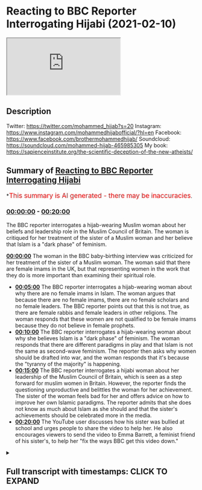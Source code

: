 # Reacting to BBC Reporter Interrogating Hijabi (2021-02-10)

<iframe loading='lazy' src='https://www.youtube.com/embed/7-YSMyJHWTU'></iframe>

## Description

Twitter: https://twitter.com/mohammed_hijab?s=20
Instagram: https://www.instagram.com/mohammedhijabofficial/?hl=en
Facebook: https://www.facebook.com/brothermohammedhijab/
Soundcloud: https://soundcloud.com/mohammed-hijab-465985305
My book: https://sapienceinstitute.org/the-scientific-deception-of-the-new-atheists/

## Summary of [Reacting to BBC Reporter Interrogating Hijabi](https://www.youtube.com/watch?v=7-YSMyJHWTU)


*<span style="color:red; font-size:125%">This summary is AI generated - there may be inaccuracies</span>.

### [00:00:00](https://www.youtube.com/watch?v=7-YSMyJHWTU&t=0) - [00:20:00](https://www.youtube.com/watch?v=7-YSMyJHWTU&t=1200)

The BBC reporter interrogates a hijab-wearing Muslim woman about her beliefs and leadership role in the Muslim Council of Britain. The woman is critiqued for her treatment of the sister of a Muslim woman and her believe that Islam is a "dark phase" of feminism.

**[00:00:00](https://www.youtube.com/watch?v=7-YSMyJHWTU&t=0)** The woman in the BBC baby-birthing interview was criticized for her treatment of the sister of a Muslim woman. The woman said that there are female imams in the UK, but that representing women in the work that they do is more important than examining their spiritual role.
* **[00:05:00](https://www.youtube.com/watch?v=7-YSMyJHWTU&t=300)** The BBC reporter interrogates a hijab-wearing woman about why there are no female imams in Islam. The woman argues that because there are no female imams, there are no female scholars and no female leaders. The BBC reporter points out that this is not true, as there are female rabbis and female leaders in other religions. The woman responds that these women are not qualified to be female imams because they do not believe in female prophets.
* **[00:10:00](https://www.youtube.com/watch?v=7-YSMyJHWTU&t=600)** The BBC reporter interrogates a hijab-wearing woman about why she believes Islam is a "dark phase" of feminism. The woman responds that there are different paradigms in play and that Islam is not the same as second-wave feminism. The reporter then asks why women should be drafted into war, and the woman responds that it's because the "tyranny of the majority" is happening.
* **[00:15:00](https://www.youtube.com/watch?v=7-YSMyJHWTU&t=900)** The BBC reporter interrogates a hijabi woman about her leadership of the Muslim Council of Britain, which is seen as a step forward for muslim women in Britain. However, the reporter finds the questioning unproductive and belittles the woman for her achievement. The sister of the woman feels bad for her and offers advice on how to improve her own Islamic paradigms. The reporter admits that she does not know as much about Islam as she should and that the sister's achievements should be celebrated more in the media.
* **[00:20:00](https://www.youtube.com/watch?v=7-YSMyJHWTU&t=1200)** The YouTube user discusses how his sister was bullied at school and urges people to share the video to help her. He also encourages viewers to send the video to Emma Barrett, a feminist friend of his sister's, to help her "fix the ways BBC get this video down."

<details><summary><h2>Full transcript with timestamps: CLICK TO EXPAND</h2></summary>

[0:00:00](https://youtu.be/7-YSMyJHWTU?t=0) [Music]  
[0:00:14](https://youtu.be/7-YSMyJHWTU?t=14) i would like to thank you for your  
[0:00:15](https://youtu.be/7-YSMyJHWTU?t=15) recent reputation  
[0:00:16](https://youtu.be/7-YSMyJHWTU?t=16) of what was that woman called han  
[0:00:20](https://youtu.be/7-YSMyJHWTU?t=20) yeah if you guys haven't watched it guys  
[0:00:21](https://youtu.be/7-YSMyJHWTU?t=21) please go there i think it was the best  
[0:00:22](https://youtu.be/7-YSMyJHWTU?t=22) reputation  
[0:00:23](https://youtu.be/7-YSMyJHWTU?t=23) down in history uh it was it was  
[0:00:26](https://youtu.be/7-YSMyJHWTU?t=26) absolutely epic  
[0:00:26](https://youtu.be/7-YSMyJHWTU?t=26) with new words but today it's something  
[0:00:29](https://youtu.be/7-YSMyJHWTU?t=29) a bit different there's a bit of a  
[0:00:30](https://youtu.be/7-YSMyJHWTU?t=30) controversial topic that's been  
[0:00:31](https://youtu.be/7-YSMyJHWTU?t=31) happening um now we've been discussing  
[0:00:33](https://youtu.be/7-YSMyJHWTU?t=33) how we can tackle this i'm going to come  
[0:00:35](https://youtu.be/7-YSMyJHWTU?t=35) from different  
[0:00:35](https://youtu.be/7-YSMyJHWTU?t=35) um venues should i say jungles angles  
[0:00:39](https://youtu.be/7-YSMyJHWTU?t=39) yes so hijab are you ready let's get  
[0:00:41](https://youtu.be/7-YSMyJHWTU?t=41) straight into it because i think we  
[0:00:42](https://youtu.be/7-YSMyJHWTU?t=42) waste a lot of time you know talking  
[0:00:43](https://youtu.be/7-YSMyJHWTU?t=43) sometimes unnecessarily no problem yeah  
[0:00:44](https://youtu.be/7-YSMyJHWTU?t=44) okay let's get straight into it yeah so  
[0:00:46](https://youtu.be/7-YSMyJHWTU?t=46) this was a baby  
[0:00:46](https://youtu.be/7-YSMyJHWTU?t=46) baby bbc interview yeah woman's hour  
[0:00:49](https://youtu.be/7-YSMyJHWTU?t=49) yeah  
[0:00:50](https://youtu.be/7-YSMyJHWTU?t=50) isn't it ironic woman's hour but look  
[0:00:52](https://youtu.be/7-YSMyJHWTU?t=52) what she does to a sister a muslim woman  
[0:00:57](https://youtu.be/7-YSMyJHWTU?t=57) how many uh female imams are there  
[0:01:00](https://youtu.be/7-YSMyJHWTU?t=60) um in the uk at the moment just because  
[0:01:03](https://youtu.be/7-YSMyJHWTU?t=63) i presume we  
[0:01:04](https://youtu.be/7-YSMyJHWTU?t=64) will get to this more but representing  
[0:01:06](https://youtu.be/7-YSMyJHWTU?t=66) of course women  
[0:01:07](https://youtu.be/7-YSMyJHWTU?t=67) uh which he will do as part of this how  
[0:01:10](https://youtu.be/7-YSMyJHWTU?t=70) many do we have in britain  
[0:01:12](https://youtu.be/7-YSMyJHWTU?t=72) i mean i think let's give quick context  
[0:01:13](https://youtu.be/7-YSMyJHWTU?t=73) this is the reason um  
[0:01:16](https://youtu.be/7-YSMyJHWTU?t=76) she's um the the lead not leader man  
[0:01:20](https://youtu.be/7-YSMyJHWTU?t=80) of the muslim council of britain yeah is  
[0:01:22](https://youtu.be/7-YSMyJHWTU?t=82) it she's the new  
[0:01:23](https://youtu.be/7-YSMyJHWTU?t=83) if i'm not mistaken yeah she's she's the  
[0:01:26](https://youtu.be/7-YSMyJHWTU?t=86) head like she's the  
[0:01:27](https://youtu.be/7-YSMyJHWTU?t=87) director now with the muslim council of  
[0:01:29](https://youtu.be/7-YSMyJHWTU?t=89) britain yeah okay yeah so  
[0:01:31](https://youtu.be/7-YSMyJHWTU?t=91) just imagine you have just been like  
[0:01:32](https://youtu.be/7-YSMyJHWTU?t=92) awarded something yeah you're a champion  
[0:01:34](https://youtu.be/7-YSMyJHWTU?t=94) yeah imagine  
[0:01:35](https://youtu.be/7-YSMyJHWTU?t=95) yeah you've done something and this is  
[0:01:37](https://youtu.be/7-YSMyJHWTU?t=97) how you've been treated  
[0:01:38](https://youtu.be/7-YSMyJHWTU?t=98) again i'm not i don't have a clue on  
[0:01:40](https://youtu.be/7-YSMyJHWTU?t=100) these numbers because my role is making  
[0:01:43](https://youtu.be/7-YSMyJHWTU?t=103) sure that  
[0:01:44](https://youtu.be/7-YSMyJHWTU?t=104) we include our affiliates particularly  
[0:01:46](https://youtu.be/7-YSMyJHWTU?t=106) women in the work that we are doing and  
[0:01:48](https://youtu.be/7-YSMyJHWTU?t=108) making sure that  
[0:01:49](https://youtu.be/7-YSMyJHWTU?t=109) um where our structures as well as the  
[0:01:52](https://youtu.be/7-YSMyJHWTU?t=112) work we do  
[0:01:53](https://youtu.be/7-YSMyJHWTU?t=113) and are truly representative so i think  
[0:01:55](https://youtu.be/7-YSMyJHWTU?t=115) that you know do we sorry  
[0:01:57](https://youtu.be/7-YSMyJHWTU?t=117) you don't know that's fine if you don't  
[0:01:58](https://youtu.be/7-YSMyJHWTU?t=118) know but do do we have female imams in  
[0:02:01](https://youtu.be/7-YSMyJHWTU?t=121) this country  
[0:02:02](https://youtu.be/7-YSMyJHWTU?t=122) i mean again it's not are you referring  
[0:02:05](https://youtu.be/7-YSMyJHWTU?t=125) to  
[0:02:05](https://youtu.be/7-YSMyJHWTU?t=125) chaplains are you referring to women  
[0:02:07](https://youtu.be/7-YSMyJHWTU?t=127) that lead the prayer what are you  
[0:02:08](https://youtu.be/7-YSMyJHWTU?t=128) referring to and i think  
[0:02:09](https://youtu.be/7-YSMyJHWTU?t=129) you tell me i i'm genuinely intrigued to  
[0:02:12](https://youtu.be/7-YSMyJHWTU?t=132) know of course uh female priests have  
[0:02:14](https://youtu.be/7-YSMyJHWTU?t=134) been around for some time  
[0:02:15](https://youtu.be/7-YSMyJHWTU?t=135) uh we've also seen the the advent of  
[0:02:17](https://youtu.be/7-YSMyJHWTU?t=137) female rabbis in this country  
[0:02:19](https://youtu.be/7-YSMyJHWTU?t=139) what is the picture for women leading  
[0:02:22](https://youtu.be/7-YSMyJHWTU?t=142) prayer in britain  
[0:02:23](https://youtu.be/7-YSMyJHWTU?t=143) in in muslim communities well i think  
[0:02:27](https://youtu.be/7-YSMyJHWTU?t=147) my role isn't really to um adjudicate or  
[0:02:30](https://youtu.be/7-YSMyJHWTU?t=150) to to examine that part of spirituality  
[0:02:34](https://youtu.be/7-YSMyJHWTU?t=154) i think  
[0:02:34](https://youtu.be/7-YSMyJHWTU?t=154) where women want to make those choices  
[0:02:37](https://youtu.be/7-YSMyJHWTU?t=157) and where you know  
[0:02:38](https://youtu.be/7-YSMyJHWTU?t=158) that these are all religious discussions  
[0:02:40](https://youtu.be/7-YSMyJHWTU?t=160) oh no no of course  
[0:02:42](https://youtu.be/7-YSMyJHWTU?t=162) it was just i thought because the muslim  
[0:02:43](https://youtu.be/7-YSMyJHWTU?t=163) council of britain's played such an  
[0:02:44](https://youtu.be/7-YSMyJHWTU?t=164) important role  
[0:02:45](https://youtu.be/7-YSMyJHWTU?t=165) in getting the number of muslims for  
[0:02:47](https://youtu.be/7-YSMyJHWTU?t=167) instance added to the census i mean that  
[0:02:49](https://youtu.be/7-YSMyJHWTU?t=169) was done at the turn of  
[0:02:50](https://youtu.be/7-YSMyJHWTU?t=170) of the turn of the century so we  
[0:02:51](https://youtu.be/7-YSMyJHWTU?t=171) actually knew how many muslims there  
[0:02:52](https://youtu.be/7-YSMyJHWTU?t=172) were  
[0:02:53](https://youtu.be/7-YSMyJHWTU?t=173) do we so do we have female imams i think  
[0:02:56](https://youtu.be/7-YSMyJHWTU?t=176) what's really important for the muslim  
[0:02:58](https://youtu.be/7-YSMyJHWTU?t=178) council in britain and the work that we  
[0:02:59](https://youtu.be/7-YSMyJHWTU?t=179) do is  
[0:03:00](https://youtu.be/7-YSMyJHWTU?t=180) actually that it's not about defining  
[0:03:02](https://youtu.be/7-YSMyJHWTU?t=182) you know or going into  
[0:03:04](https://youtu.be/7-YSMyJHWTU?t=184) the these types of questions regarding  
[0:03:06](https://youtu.be/7-YSMyJHWTU?t=186) spirituality but actually looking at  
[0:03:08](https://youtu.be/7-YSMyJHWTU?t=188) how we can benefit our communities  
[0:03:09](https://youtu.be/7-YSMyJHWTU?t=189) especially given the pandemic and given  
[0:03:11](https://youtu.be/7-YSMyJHWTU?t=191) of course the role that everybody needs  
[0:03:13](https://youtu.be/7-YSMyJHWTU?t=193) to be playing and we will get to  
[0:03:15](https://youtu.be/7-YSMyJHWTU?t=195) we will get to pandemic it's just quite  
[0:03:16](https://youtu.be/7-YSMyJHWTU?t=196) striking that you can't sort of answer  
[0:03:18](https://youtu.be/7-YSMyJHWTU?t=198) that question i recognize it's not a  
[0:03:20](https://youtu.be/7-YSMyJHWTU?t=200) religious or spiritual  
[0:03:22](https://youtu.be/7-YSMyJHWTU?t=202) role exactly i don't feel like that's  
[0:03:23](https://youtu.be/7-YSMyJHWTU?t=203) within the parameters  
[0:03:25](https://youtu.be/7-YSMyJHWTU?t=205) of my roles and responsibilities  
[0:03:27](https://youtu.be/7-YSMyJHWTU?t=207) especially as you know  
[0:03:28](https://youtu.be/7-YSMyJHWTU?t=208) the first elected female representative  
[0:03:35](https://youtu.be/7-YSMyJHWTU?t=215) how do you feel watching that you know  
[0:03:36](https://youtu.be/7-YSMyJHWTU?t=216) it's it's it's like you're having a you  
[0:03:37](https://youtu.be/7-YSMyJHWTU?t=217) know it was more like not interviewing  
[0:03:39](https://youtu.be/7-YSMyJHWTU?t=219) somebody was like having an interlocutor  
[0:03:41](https://youtu.be/7-YSMyJHWTU?t=221) and like like if i was speaking to an  
[0:03:43](https://youtu.be/7-YSMyJHWTU?t=223) atheist i would be hammering the  
[0:03:44](https://youtu.be/7-YSMyJHWTU?t=224) contingency argument over and over and  
[0:03:45](https://youtu.be/7-YSMyJHWTU?t=225) over and over again because i'm trying  
[0:03:47](https://youtu.be/7-YSMyJHWTU?t=227) to catch him  
[0:03:49](https://youtu.be/7-YSMyJHWTU?t=229) she's just you know become the chairman  
[0:03:52](https://youtu.be/7-YSMyJHWTU?t=232) chairwoman  
[0:03:52](https://youtu.be/7-YSMyJHWTU?t=232) of a muslim council yeah  
[0:03:56](https://youtu.be/7-YSMyJHWTU?t=236) and instead of congratulating asking  
[0:03:58](https://youtu.be/7-YSMyJHWTU?t=238) what she's planning on doing  
[0:04:00](https://youtu.be/7-YSMyJHWTU?t=240) well she was no mercy she was a no do  
[0:04:02](https://youtu.be/7-YSMyJHWTU?t=242) you know you don't know okay so there  
[0:04:04](https://youtu.be/7-YSMyJHWTU?t=244) isn't no  
[0:04:04](https://youtu.be/7-YSMyJHWTU?t=244) over and over six instances while  
[0:04:07](https://youtu.be/7-YSMyJHWTU?t=247) watching that  
[0:04:08](https://youtu.be/7-YSMyJHWTU?t=248) how do you feel i think there was many  
[0:04:10](https://youtu.be/7-YSMyJHWTU?t=250) fallacies that were committed in that  
[0:04:12](https://youtu.be/7-YSMyJHWTU?t=252) line of interrogation so the first thing  
[0:04:14](https://youtu.be/7-YSMyJHWTU?t=254) that i i think was fallacious  
[0:04:15](https://youtu.be/7-YSMyJHWTU?t=255) was the false equivalency uh between  
[0:04:18](https://youtu.be/7-YSMyJHWTU?t=258) imams and priests and rabbis  
[0:04:20](https://youtu.be/7-YSMyJHWTU?t=260) is false comparison because yeah so in  
[0:04:23](https://youtu.be/7-YSMyJHWTU?t=263) in christianity  
[0:04:24](https://youtu.be/7-YSMyJHWTU?t=264) you have ordinance that they go through  
[0:04:26](https://youtu.be/7-YSMyJHWTU?t=266) a kind of training program then they  
[0:04:27](https://youtu.be/7-YSMyJHWTU?t=267) become  
[0:04:28](https://youtu.be/7-YSMyJHWTU?t=268) either priests or whatever it is  
[0:04:30](https://youtu.be/7-YSMyJHWTU?t=270) depending on the dominant denomination  
[0:04:32](https://youtu.be/7-YSMyJHWTU?t=272) uh in judaism we have rabbis but those  
[0:04:34](https://youtu.be/7-YSMyJHWTU?t=274) individuals rabbis  
[0:04:36](https://youtu.be/7-YSMyJHWTU?t=276) and priests are usually trained they're  
[0:04:39](https://youtu.be/7-YSMyJHWTU?t=279) usually individuals who have  
[0:04:40](https://youtu.be/7-YSMyJHWTU?t=280) authority in the community so the  
[0:04:42](https://youtu.be/7-YSMyJHWTU?t=282) equivalent in a muslim community  
[0:04:43](https://youtu.be/7-YSMyJHWTU?t=283) especially in sunni islam would be  
[0:04:44](https://youtu.be/7-YSMyJHWTU?t=284) something like a mufti  
[0:04:46](https://youtu.be/7-YSMyJHWTU?t=286) potentially a sheikh and definitely  
[0:04:48](https://youtu.be/7-YSMyJHWTU?t=288) something like an islam or a  
[0:04:49](https://youtu.be/7-YSMyJHWTU?t=289) scholar so an imam is just someone who  
[0:04:53](https://youtu.be/7-YSMyJHWTU?t=293) leads the prayer  
[0:04:54](https://youtu.be/7-YSMyJHWTU?t=294) now you can have no authority like for  
[0:04:56](https://youtu.be/7-YSMyJHWTU?t=296) example in ramadan  
[0:04:58](https://youtu.be/7-YSMyJHWTU?t=298) um you have children leading the prayer  
[0:05:01](https://youtu.be/7-YSMyJHWTU?t=301) if if you have in a house  
[0:05:02](https://youtu.be/7-YSMyJHWTU?t=302) a mother and a child that's a male it's  
[0:05:05](https://youtu.be/7-YSMyJHWTU?t=305) very  
[0:05:06](https://youtu.be/7-YSMyJHWTU?t=306) possible that the the the boy leads the  
[0:05:09](https://youtu.be/7-YSMyJHWTU?t=309) mother in in  
[0:05:10](https://youtu.be/7-YSMyJHWTU?t=310) prayer even though she's much more  
[0:05:11](https://youtu.be/7-YSMyJHWTU?t=311) important in the hierarchy right  
[0:05:13](https://youtu.be/7-YSMyJHWTU?t=313) so this uh the reason why it's it's a  
[0:05:16](https://youtu.be/7-YSMyJHWTU?t=316) wrong question  
[0:05:17](https://youtu.be/7-YSMyJHWTU?t=317) in the first place or it's a false  
[0:05:18](https://youtu.be/7-YSMyJHWTU?t=318) equivalence is because you're comparing  
[0:05:20](https://youtu.be/7-YSMyJHWTU?t=320) apples and oranges  
[0:05:21](https://youtu.be/7-YSMyJHWTU?t=321) if you want to compare priests with a  
[0:05:24](https://youtu.be/7-YSMyJHWTU?t=324) group of  
[0:05:25](https://youtu.be/7-YSMyJHWTU?t=325) uh representatives from the muslim world  
[0:05:27](https://youtu.be/7-YSMyJHWTU?t=327) you should compare them with muftis et  
[0:05:28](https://youtu.be/7-YSMyJHWTU?t=328) cetera  
[0:05:29](https://youtu.be/7-YSMyJHWTU?t=329) having said that though yeah if we did  
[0:05:32](https://youtu.be/7-YSMyJHWTU?t=332) do that  
[0:05:33](https://youtu.be/7-YSMyJHWTU?t=333) i don't know about the comparison it's  
[0:05:34](https://youtu.be/7-YSMyJHWTU?t=334) actually quite an interesting question  
[0:05:35](https://youtu.be/7-YSMyJHWTU?t=335) definitely there are  
[0:05:36](https://youtu.be/7-YSMyJHWTU?t=336) female mufti's definitely there are  
[0:05:37](https://youtu.be/7-YSMyJHWTU?t=337) female aliens definitely they are  
[0:05:40](https://youtu.be/7-YSMyJHWTU?t=340) uh muslim but in terms of  
[0:05:44](https://youtu.be/7-YSMyJHWTU?t=344) proportion i don't know what i will say  
[0:05:45](https://youtu.be/7-YSMyJHWTU?t=345) is this before i forget  
[0:05:48](https://youtu.be/7-YSMyJHWTU?t=348) is that in the span of a thousand four  
[0:05:49](https://youtu.be/7-YSMyJHWTU?t=349) hundred years of islamic history  
[0:05:51](https://youtu.be/7-YSMyJHWTU?t=351) right there have been hundreds of  
[0:05:53](https://youtu.be/7-YSMyJHWTU?t=353) thousands of not just  
[0:05:55](https://youtu.be/7-YSMyJHWTU?t=355) scholars of islam that are female but  
[0:05:57](https://youtu.be/7-YSMyJHWTU?t=357) we're talking about prominent scholars  
[0:05:58](https://youtu.be/7-YSMyJHWTU?t=358) who have had  
[0:05:59](https://youtu.be/7-YSMyJHWTU?t=359) a lasting contribution and i'll just  
[0:06:01](https://youtu.be/7-YSMyJHWTU?t=361) give you one reference for that  
[0:06:03](https://youtu.be/7-YSMyJHWTU?t=363) dr muhammad has written a book his  
[0:06:06](https://youtu.be/7-YSMyJHWTU?t=366) voluminous  
[0:06:08](https://youtu.be/7-YSMyJHWTU?t=368) many different volumes on it's called  
[0:06:11](https://youtu.be/7-YSMyJHWTU?t=371) okay so it's just actually one subfield  
[0:06:13](https://youtu.be/7-YSMyJHWTU?t=373) called  
[0:06:14](https://youtu.be/7-YSMyJHWTU?t=374) hadith which is transmission and  
[0:06:16](https://youtu.be/7-YSMyJHWTU?t=376) teaching of hadith  
[0:06:17](https://youtu.be/7-YSMyJHWTU?t=377) and he catalogues in that ten thousand  
[0:06:20](https://youtu.be/7-YSMyJHWTU?t=380) women  
[0:06:21](https://youtu.be/7-YSMyJHWTU?t=381) ten thousand women in islamic history  
[0:06:22](https://youtu.be/7-YSMyJHWTU?t=382) okay now if you compare that like for  
[0:06:24](https://youtu.be/7-YSMyJHWTU?t=384) like  
[0:06:24](https://youtu.be/7-YSMyJHWTU?t=384) with ten thousand what women well  
[0:06:26](https://youtu.be/7-YSMyJHWTU?t=386) they're just women they're just exist  
[0:06:28](https://youtu.be/7-YSMyJHWTU?t=388) scholars scholars of just one tradition  
[0:06:30](https://youtu.be/7-YSMyJHWTU?t=390) one subfield which is hadith so  
[0:06:32](https://youtu.be/7-YSMyJHWTU?t=392) transmission of um  
[0:06:33](https://youtu.be/7-YSMyJHWTU?t=393) the prophetic tradition okay and in that  
[0:06:36](https://youtu.be/7-YSMyJHWTU?t=396) for example  
[0:06:37](https://youtu.be/7-YSMyJHWTU?t=397) some of the things i found were really  
[0:06:38](https://youtu.be/7-YSMyJHWTU?t=398) astonishing for example  
[0:06:43](https://youtu.be/7-YSMyJHWTU?t=403) because these are quite popular in the  
[0:06:46](https://youtu.be/7-YSMyJHWTU?t=406) jar of the seventh century not the one  
[0:06:47](https://youtu.be/7-YSMyJHWTU?t=407) the humbly that wrote  
[0:06:49](https://youtu.be/7-YSMyJHWTU?t=409) that another one uh  
[0:06:53](https://youtu.be/7-YSMyJHWTU?t=413) he had according to a tha in his uh  
[0:06:56](https://youtu.be/7-YSMyJHWTU?t=416) biography  
[0:06:56](https://youtu.be/7-YSMyJHWTU?t=416) 400 female teachers now i want you to  
[0:07:00](https://youtu.be/7-YSMyJHWTU?t=420) imagine we're talking about the seventh  
[0:07:01](https://youtu.be/7-YSMyJHWTU?t=421) century  
[0:07:02](https://youtu.be/7-YSMyJHWTU?t=422) we're not we're not being tokenistic  
[0:07:03](https://youtu.be/7-YSMyJHWTU?t=423) here mentioning you know the sahaba yet  
[0:07:05](https://youtu.be/7-YSMyJHWTU?t=425) or the female scholars  
[0:07:06](https://youtu.be/7-YSMyJHWTU?t=426) that were there at the time of the  
[0:07:07](https://youtu.be/7-YSMyJHWTU?t=427) prophet we are talking about seventh  
[0:07:10](https://youtu.be/7-YSMyJHWTU?t=430) century  
[0:07:10](https://youtu.be/7-YSMyJHWTU?t=430) uh medieval uh arab world and this is a  
[0:07:14](https://youtu.be/7-YSMyJHWTU?t=434) place  
[0:07:14](https://youtu.be/7-YSMyJHWTU?t=434) a muslim world and a man had what does  
[0:07:17](https://youtu.be/7-YSMyJHWTU?t=437) it take for a man to have 400 female  
[0:07:19](https://youtu.be/7-YSMyJHWTU?t=439) educators it must mean that they're  
[0:07:20](https://youtu.be/7-YSMyJHWTU?t=440) being educated  
[0:07:21](https://youtu.be/7-YSMyJHWTU?t=441) and and they are given accessibility to  
[0:07:24](https://youtu.be/7-YSMyJHWTU?t=444) be able to educate  
[0:07:25](https://youtu.be/7-YSMyJHWTU?t=445) and this is one of many like thousands  
[0:07:27](https://youtu.be/7-YSMyJHWTU?t=447) of examples  
[0:07:28](https://youtu.be/7-YSMyJHWTU?t=448) the point the point is is that now is if  
[0:07:31](https://youtu.be/7-YSMyJHWTU?t=451) there isn't  
[0:07:32](https://youtu.be/7-YSMyJHWTU?t=452) a representation of female scholars now  
[0:07:34](https://youtu.be/7-YSMyJHWTU?t=454) today  
[0:07:35](https://youtu.be/7-YSMyJHWTU?t=455) in the uk or whatever it is is there a  
[0:07:38](https://youtu.be/7-YSMyJHWTU?t=458) problem i do think there's a problem i  
[0:07:39](https://youtu.be/7-YSMyJHWTU?t=459) think there's  
[0:07:40](https://youtu.be/7-YSMyJHWTU?t=460) something we need to do okay to try and  
[0:07:42](https://youtu.be/7-YSMyJHWTU?t=462) give more accessibility as was the case  
[0:07:44](https://youtu.be/7-YSMyJHWTU?t=464) by the way interestingly enough  
[0:07:46](https://youtu.be/7-YSMyJHWTU?t=466) at the time of a the prophet because he  
[0:07:48](https://youtu.be/7-YSMyJHWTU?t=468) he definitely  
[0:07:49](https://youtu.be/7-YSMyJHWTU?t=469) as is mentioned buhari he dedicated  
[0:07:51](https://youtu.be/7-YSMyJHWTU?t=471) times and places for educating women  
[0:07:53](https://youtu.be/7-YSMyJHWTU?t=473) specifically so that they don't  
[0:07:55](https://youtu.be/7-YSMyJHWTU?t=475) miss out and was the case with the fact  
[0:07:57](https://youtu.be/7-YSMyJHWTU?t=477) that you know the the habits were there  
[0:07:59](https://youtu.be/7-YSMyJHWTU?t=479) and was the case through islamic history  
[0:08:00](https://youtu.be/7-YSMyJHWTU?t=480) so i do think there's an issue  
[0:08:02](https://youtu.be/7-YSMyJHWTU?t=482) i think but the way that she's she's uh  
[0:08:04](https://youtu.be/7-YSMyJHWTU?t=484) handled that i think is completely wrong  
[0:08:06](https://youtu.be/7-YSMyJHWTU?t=486) it shows theological illiteracy she  
[0:08:08](https://youtu.be/7-YSMyJHWTU?t=488) doesn't know the differences between  
[0:08:10](https://youtu.be/7-YSMyJHWTU?t=490) priests  
[0:08:11](https://youtu.be/7-YSMyJHWTU?t=491) uh and one thing and so on one thing i  
[0:08:13](https://youtu.be/7-YSMyJHWTU?t=493) want to just touch upon before moving  
[0:08:15](https://youtu.be/7-YSMyJHWTU?t=495) into that area because there is like  
[0:08:16](https://youtu.be/7-YSMyJHWTU?t=496) the mistreatment uh of females  
[0:08:20](https://youtu.be/7-YSMyJHWTU?t=500) in today's time yes i'll go to that  
[0:08:23](https://youtu.be/7-YSMyJHWTU?t=503) i thought you would come from this angle  
[0:08:24](https://youtu.be/7-YSMyJHWTU?t=504) yeah maybe you missed it here but for  
[0:08:25](https://youtu.be/7-YSMyJHWTU?t=505) example  
[0:08:27](https://youtu.be/7-YSMyJHWTU?t=507) notice him about who are you to come and  
[0:08:28](https://youtu.be/7-YSMyJHWTU?t=508) tell us you're going to implement and  
[0:08:30](https://youtu.be/7-YSMyJHWTU?t=510) let's suppose there is no female imams  
[0:08:32](https://youtu.be/7-YSMyJHWTU?t=512) so what like like we need to come to  
[0:08:34](https://youtu.be/7-YSMyJHWTU?t=514) this angle because  
[0:08:35](https://youtu.be/7-YSMyJHWTU?t=515) we shouldn't be just because next  
[0:08:36](https://youtu.be/7-YSMyJHWTU?t=516) they're going to come and say to us why  
[0:08:37](https://youtu.be/7-YSMyJHWTU?t=517) is there no female prophets  
[0:08:39](https://youtu.be/7-YSMyJHWTU?t=519) yeah a good point so the thing is look  
[0:08:41](https://youtu.be/7-YSMyJHWTU?t=521) and this is where the sister was kind of  
[0:08:42](https://youtu.be/7-YSMyJHWTU?t=522) and i understand which is coming from i  
[0:08:43](https://youtu.be/7-YSMyJHWTU?t=523) can  
[0:08:44](https://youtu.be/7-YSMyJHWTU?t=524) you know we're in the tower sometimes we  
[0:08:46](https://youtu.be/7-YSMyJHWTU?t=526) try to you know  
[0:08:47](https://youtu.be/7-YSMyJHWTU?t=527) sugar down things we shouldn't there are  
[0:08:49](https://youtu.be/7-YSMyJHWTU?t=529) no female imams our religion doesn't  
[0:08:50](https://youtu.be/7-YSMyJHWTU?t=530) cover that and what  
[0:08:52](https://youtu.be/7-YSMyJHWTU?t=532) like the thing is and who are you to  
[0:08:54](https://youtu.be/7-YSMyJHWTU?t=534) come and tell me that i have to come to  
[0:08:56](https://youtu.be/7-YSMyJHWTU?t=536) your standards  
[0:08:57](https://youtu.be/7-YSMyJHWTU?t=537) which by the way is a false equivocation  
[0:08:58](https://youtu.be/7-YSMyJHWTU?t=538) because you're claiming  
[0:09:00](https://youtu.be/7-YSMyJHWTU?t=540) because there's no imams means there's  
[0:09:01](https://youtu.be/7-YSMyJHWTU?t=541) no scholars which you just debunked yeah  
[0:09:03](https://youtu.be/7-YSMyJHWTU?t=543) but we're saying  
[0:09:03](https://youtu.be/7-YSMyJHWTU?t=543) like to her world paradigm does she have  
[0:09:06](https://youtu.be/7-YSMyJHWTU?t=546) any right to come here and tell and  
[0:09:08](https://youtu.be/7-YSMyJHWTU?t=548) press a muslim woman who is a chairman  
[0:09:11](https://youtu.be/7-YSMyJHWTU?t=551) of the muslim council of britain  
[0:09:13](https://youtu.be/7-YSMyJHWTU?t=553) to come and tell her no but why why not  
[0:09:14](https://youtu.be/7-YSMyJHWTU?t=554) imams why not well she's the same woman  
[0:09:16](https://youtu.be/7-YSMyJHWTU?t=556) when it came to the issue of rabbis and  
[0:09:18](https://youtu.be/7-YSMyJHWTU?t=558) i don't know what  
[0:09:20](https://youtu.be/7-YSMyJHWTU?t=560) what did she say so emma barnett once  
[0:09:21](https://youtu.be/7-YSMyJHWTU?t=561) admitted she didn't believe in female  
[0:09:23](https://youtu.be/7-YSMyJHWTU?t=563) rabbis  
[0:09:24](https://youtu.be/7-YSMyJHWTU?t=564) yeah subhanallah look at hypocrisy yeah  
[0:09:26](https://youtu.be/7-YSMyJHWTU?t=566) rabbis go go speak to jewish lady and go  
[0:09:29](https://youtu.be/7-YSMyJHWTU?t=569) go question them that they don't even  
[0:09:30](https://youtu.be/7-YSMyJHWTU?t=570) have a right to divorce  
[0:09:31](https://youtu.be/7-YSMyJHWTU?t=571) and i know it's a different topic but  
[0:09:32](https://youtu.be/7-YSMyJHWTU?t=572) the thing is can you imagine you're just  
[0:09:33](https://youtu.be/7-YSMyJHWTU?t=573) pressing on the issue and who are you  
[0:09:35](https://youtu.be/7-YSMyJHWTU?t=575) and we need to have a backbone one like  
[0:09:36](https://youtu.be/7-YSMyJHWTU?t=576) there's something in the religion that  
[0:09:37](https://youtu.be/7-YSMyJHWTU?t=577) teaches allah said it  
[0:09:38](https://youtu.be/7-YSMyJHWTU?t=578) khalas i don't need to explain nothing  
[0:09:40](https://youtu.be/7-YSMyJHWTU?t=580) to you are you yes yes who are you  
[0:09:42](https://youtu.be/7-YSMyJHWTU?t=582) allah there's not imams there's look  
[0:09:43](https://youtu.be/7-YSMyJHWTU?t=583) there are no female imams doesn't  
[0:09:45](https://youtu.be/7-YSMyJHWTU?t=585) religion enough  
[0:09:46](https://youtu.be/7-YSMyJHWTU?t=586) to believe that no no not according to  
[0:09:48](https://youtu.be/7-YSMyJHWTU?t=588) 99 one second  
[0:09:49](https://youtu.be/7-YSMyJHWTU?t=589) just because that is not allowed in  
[0:09:51](https://youtu.be/7-YSMyJHWTU?t=591) their religion and just because they're  
[0:09:52](https://youtu.be/7-YSMyJHWTU?t=592) not female prophets  
[0:09:53](https://youtu.be/7-YSMyJHWTU?t=593) do we see females as any less should  
[0:09:55](https://youtu.be/7-YSMyJHWTU?t=595) they be um female imams leading  
[0:09:57](https://youtu.be/7-YSMyJHWTU?t=597) men leading men no living man no but  
[0:10:00](https://youtu.be/7-YSMyJHWTU?t=600) is it because inferior no of course not  
[0:10:02](https://youtu.be/7-YSMyJHWTU?t=602) look there are things that women are  
[0:10:03](https://youtu.be/7-YSMyJHWTU?t=603) entitled to that man  
[0:10:04](https://youtu.be/7-YSMyJHWTU?t=604) we don't have a second wave feministic  
[0:10:06](https://youtu.be/7-YSMyJHWTU?t=606) paradigm and and for those who want to  
[0:10:07](https://youtu.be/7-YSMyJHWTU?t=607) know  
[0:10:08](https://youtu.be/7-YSMyJHWTU?t=608) what the difference is between the  
[0:10:09](https://youtu.be/7-YSMyJHWTU?t=609) islamic paradigm and the second wave  
[0:10:11](https://youtu.be/7-YSMyJHWTU?t=611) feministic paradigm  
[0:10:13](https://youtu.be/7-YSMyJHWTU?t=613) there are many um lectures that i've  
[0:10:15](https://youtu.be/7-YSMyJHWTU?t=615) done on this the fundamental flaws of  
[0:10:16](https://youtu.be/7-YSMyJHWTU?t=616) feminism yeah  
[0:10:17](https://youtu.be/7-YSMyJHWTU?t=617) uh islam the dark phase of feminism just  
[0:10:19](https://youtu.be/7-YSMyJHWTU?t=619) put these titles in the  
[0:10:20](https://youtu.be/7-YSMyJHWTU?t=620) descript in the uh search bar you'll  
[0:10:22](https://youtu.be/7-YSMyJHWTU?t=622) find my my  
[0:10:24](https://youtu.be/7-YSMyJHWTU?t=624) lectures there it's a paradigmatic  
[0:10:26](https://youtu.be/7-YSMyJHWTU?t=626) problem in the sense that  
[0:10:27](https://youtu.be/7-YSMyJHWTU?t=627) you're now imposing a paradigm on  
[0:10:29](https://youtu.be/7-YSMyJHWTU?t=629) something else this is another problem  
[0:10:31](https://youtu.be/7-YSMyJHWTU?t=631) right  
[0:10:32](https://youtu.be/7-YSMyJHWTU?t=632) obviously here uh in terms there's two  
[0:10:35](https://youtu.be/7-YSMyJHWTU?t=635) different things that are going on at  
[0:10:36](https://youtu.be/7-YSMyJHWTU?t=636) the same time number one  
[0:10:38](https://youtu.be/7-YSMyJHWTU?t=638) female scholars are what are being  
[0:10:41](https://youtu.be/7-YSMyJHWTU?t=641) discussed here yes  
[0:10:42](https://youtu.be/7-YSMyJHWTU?t=642) so this this female imam thing is a red  
[0:10:45](https://youtu.be/7-YSMyJHWTU?t=645) herring yes  
[0:10:46](https://youtu.be/7-YSMyJHWTU?t=646) would you respect someone praying and  
[0:10:48](https://youtu.be/7-YSMyJHWTU?t=648) bending because  
[0:10:49](https://youtu.be/7-YSMyJHWTU?t=649) our prayer has all kinds of positioning  
[0:10:51](https://youtu.be/7-YSMyJHWTU?t=651) a woman bending over in front of man and  
[0:10:53](https://youtu.be/7-YSMyJHWTU?t=653) kneeling over and it's seen as  
[0:10:54](https://youtu.be/7-YSMyJHWTU?t=654) inappropriate from our perspective  
[0:10:55](https://youtu.be/7-YSMyJHWTU?t=655) because of physiological anatomical  
[0:10:57](https://youtu.be/7-YSMyJHWTU?t=657) differences  
[0:10:58](https://youtu.be/7-YSMyJHWTU?t=658) and we think and we have good evidence  
[0:11:00](https://youtu.be/7-YSMyJHWTU?t=660) that that could  
[0:11:01](https://youtu.be/7-YSMyJHWTU?t=661) uh disturb somebody okay especially a  
[0:11:04](https://youtu.be/7-YSMyJHWTU?t=664) man  
[0:11:04](https://youtu.be/7-YSMyJHWTU?t=664) physiologically if they're praying and  
[0:11:06](https://youtu.be/7-YSMyJHWTU?t=666) what's the evidence of that look you've  
[0:11:07](https://youtu.be/7-YSMyJHWTU?t=667) got all female schools and all  
[0:11:09](https://youtu.be/7-YSMyJHWTU?t=669) male schools in your country why don't  
[0:11:10](https://youtu.be/7-YSMyJHWTU?t=670) you go and question something go to your  
[0:11:12](https://youtu.be/7-YSMyJHWTU?t=672) country  
[0:11:15](https://youtu.be/7-YSMyJHWTU?t=675) why don't you go and question a head  
[0:11:17](https://youtu.be/7-YSMyJHWTU?t=677) teacher of an all-female school and say  
[0:11:19](https://youtu.be/7-YSMyJHWTU?t=679) why is it that you allow such uh  
[0:11:21](https://youtu.be/7-YSMyJHWTU?t=681) discrimination to exist  
[0:11:22](https://youtu.be/7-YSMyJHWTU?t=682) the reason why they don't uh comment on  
[0:11:25](https://youtu.be/7-YSMyJHWTU?t=685) that is because they've allowed it as  
[0:11:26](https://youtu.be/7-YSMyJHWTU?t=686) part of the culture even though  
[0:11:28](https://youtu.be/7-YSMyJHWTU?t=688) really and truly it's something which  
[0:11:30](https://youtu.be/7-YSMyJHWTU?t=690) opposes them many ways second wave  
[0:11:31](https://youtu.be/7-YSMyJHWTU?t=691) feministic discourses  
[0:11:33](https://youtu.be/7-YSMyJHWTU?t=693) so the reasoning behind it if you ask  
[0:11:36](https://youtu.be/7-YSMyJHWTU?t=696) those who advocate for it  
[0:11:37](https://youtu.be/7-YSMyJHWTU?t=697) is distraction physiological  
[0:11:39](https://youtu.be/7-YSMyJHWTU?t=699) psychological distraction  
[0:11:40](https://youtu.be/7-YSMyJHWTU?t=700) so a woman or girls in a school together  
[0:11:42](https://youtu.be/7-YSMyJHWTU?t=702) they'll be less distracted if boys were  
[0:11:44](https://youtu.be/7-YSMyJHWTU?t=704) there and vice versa  
[0:11:45](https://youtu.be/7-YSMyJHWTU?t=705) for a man's you know the one the way a  
[0:11:47](https://youtu.be/7-YSMyJHWTU?t=707) man is created yeah the recently i came  
[0:11:48](https://youtu.be/7-YSMyJHWTU?t=708) across something on youtube yeah there's  
[0:11:50](https://youtu.be/7-YSMyJHWTU?t=710) something called schwartz yeah  
[0:11:51](https://youtu.be/7-YSMyJHWTU?t=711) and he was talking about do you know  
[0:11:52](https://youtu.be/7-YSMyJHWTU?t=712) this female woman  
[0:11:55](https://youtu.be/7-YSMyJHWTU?t=715) um hostesses in the airplane yeah  
[0:11:57](https://youtu.be/7-YSMyJHWTU?t=717) they're closing the door so i thought  
[0:11:59](https://youtu.be/7-YSMyJHWTU?t=719) like closing the what's like i thought  
[0:12:00](https://youtu.be/7-YSMyJHWTU?t=720) it's something you know there's  
[0:12:01](https://youtu.be/7-YSMyJHWTU?t=721) interesting videos there maybe is there  
[0:12:02](https://youtu.be/7-YSMyJHWTU?t=722) a weather closing door  
[0:12:03](https://youtu.be/7-YSMyJHWTU?t=723) okay i watch the video then like they  
[0:12:05](https://youtu.be/7-YSMyJHWTU?t=725) won't dress in a property i wish they  
[0:12:07](https://youtu.be/7-YSMyJHWTU?t=727) were in a skirt  
[0:12:07](https://youtu.be/7-YSMyJHWTU?t=727) but then i went to the comments  
[0:12:23](https://youtu.be/7-YSMyJHWTU?t=743) i didn't notice the door exactly get the  
[0:12:25](https://youtu.be/7-YSMyJHWTU?t=745) hell out of here no no no no no  
[0:12:26](https://youtu.be/7-YSMyJHWTU?t=746) they know it women yeah they know it  
[0:12:29](https://youtu.be/7-YSMyJHWTU?t=749) they they know it and so  
[0:12:30](https://youtu.be/7-YSMyJHWTU?t=750) this uh equality from an islamic  
[0:12:33](https://youtu.be/7-YSMyJHWTU?t=753) perspective and there is  
[0:12:34](https://youtu.be/7-YSMyJHWTU?t=754) we have our own version of equality it's  
[0:12:36](https://youtu.be/7-YSMyJHWTU?t=756) not identicality  
[0:12:37](https://youtu.be/7-YSMyJHWTU?t=757) exactly it's not identicality it doesn't  
[0:12:39](https://youtu.be/7-YSMyJHWTU?t=759) mean that men and women have the same  
[0:12:40](https://youtu.be/7-YSMyJHWTU?t=760) roles and responsibilities in  
[0:12:42](https://youtu.be/7-YSMyJHWTU?t=762) all cases and there are for example war  
[0:12:44](https://youtu.be/7-YSMyJHWTU?t=764) like it's not mandated upon women at the  
[0:12:46](https://youtu.be/7-YSMyJHWTU?t=766) end of the day and this is a very if you  
[0:12:48](https://youtu.be/7-YSMyJHWTU?t=768) think about the  
[0:12:49](https://youtu.be/7-YSMyJHWTU?t=769) the reality of war war is the case of  
[0:12:52](https://youtu.be/7-YSMyJHWTU?t=772) men okay for the most part in history  
[0:12:54](https://youtu.be/7-YSMyJHWTU?t=774) not just uh in  
[0:12:56](https://youtu.be/7-YSMyJHWTU?t=776) islamic history but cross-culturally  
[0:12:57](https://youtu.be/7-YSMyJHWTU?t=777) yeah going out yeah  
[0:12:59](https://youtu.be/7-YSMyJHWTU?t=779) and sacrificing their lives or  
[0:13:00](https://youtu.be/7-YSMyJHWTU?t=780) potentially sacrificing their lives  
[0:13:02](https://youtu.be/7-YSMyJHWTU?t=782) the point of the matter is someone goes  
[0:13:04](https://youtu.be/7-YSMyJHWTU?t=784) extremely safe for women  
[0:13:07](https://youtu.be/7-YSMyJHWTU?t=787) this is this is where second word  
[0:13:08](https://youtu.be/7-YSMyJHWTU?t=788) feminism kind of breaks down because you  
[0:13:09](https://youtu.be/7-YSMyJHWTU?t=789) start thinking about why don't you  
[0:13:10](https://youtu.be/7-YSMyJHWTU?t=790) campaign for the draft  
[0:13:12](https://youtu.be/7-YSMyJHWTU?t=792) for women to to now be compensated in  
[0:13:14](https://youtu.be/7-YSMyJHWTU?t=794) similar ways that men have been done  
[0:13:15](https://youtu.be/7-YSMyJHWTU?t=795) at home you go and keep you going get  
[0:13:17](https://youtu.be/7-YSMyJHWTU?t=797) your limbs chopped off i can come and  
[0:13:18](https://youtu.be/7-YSMyJHWTU?t=798) say  
[0:13:19](https://youtu.be/7-YSMyJHWTU?t=799) why am i going to walk why not exactly  
[0:13:21](https://youtu.be/7-YSMyJHWTU?t=801) there's lots of things right but  
[0:13:22](https://youtu.be/7-YSMyJHWTU?t=802) if we fail to identify differences  
[0:13:25](https://youtu.be/7-YSMyJHWTU?t=805) between men and women  
[0:13:26](https://youtu.be/7-YSMyJHWTU?t=806) then there's going to be all kinds of  
[0:13:28](https://youtu.be/7-YSMyJHWTU?t=808) absurdities that one can propose from a  
[0:13:29](https://youtu.be/7-YSMyJHWTU?t=809) feminist perspective  
[0:13:31](https://youtu.be/7-YSMyJHWTU?t=811) i can say well there's been there's been  
[0:13:32](https://youtu.be/7-YSMyJHWTU?t=812) 200 years  
[0:13:34](https://youtu.be/7-YSMyJHWTU?t=814) of men being drafted into wars we need  
[0:13:36](https://youtu.be/7-YSMyJHWTU?t=816) to we need to  
[0:13:37](https://youtu.be/7-YSMyJHWTU?t=817) out undo this imbalance yes now we have  
[0:13:40](https://youtu.be/7-YSMyJHWTU?t=820) to draft women  
[0:13:41](https://youtu.be/7-YSMyJHWTU?t=821) for the next 11 wars for like 12 wars so  
[0:13:43](https://youtu.be/7-YSMyJHWTU?t=823) that we can undo the just injustice  
[0:13:45](https://youtu.be/7-YSMyJHWTU?t=825) the point is once again the islamic  
[0:13:48](https://youtu.be/7-YSMyJHWTU?t=828) understanding of equality does not mean  
[0:13:49](https://youtu.be/7-YSMyJHWTU?t=829) identicality so  
[0:13:50](https://youtu.be/7-YSMyJHWTU?t=830) there's a different paradigm and if you  
[0:13:52](https://youtu.be/7-YSMyJHWTU?t=832) want to be a sophisticated interlocutor  
[0:13:54](https://youtu.be/7-YSMyJHWTU?t=834) instead of cross-examining somebody on  
[0:13:56](https://youtu.be/7-YSMyJHWTU?t=836) your world view and your paradigm  
[0:13:58](https://youtu.be/7-YSMyJHWTU?t=838) try and understand where they're coming  
[0:14:00](https://youtu.be/7-YSMyJHWTU?t=840) look i don't know if this woman is an  
[0:14:01](https://youtu.be/7-YSMyJHWTU?t=841) enemy of islam i don't think  
[0:14:02](https://youtu.be/7-YSMyJHWTU?t=842) i don't think so i think she's just  
[0:14:04](https://youtu.be/7-YSMyJHWTU?t=844) trying to do her job really i i do think  
[0:14:06](https://youtu.be/7-YSMyJHWTU?t=846) because it's part of the journalistic  
[0:14:07](https://youtu.be/7-YSMyJHWTU?t=847) capacity to try and interrogate well you  
[0:14:09](https://youtu.be/7-YSMyJHWTU?t=849) have to remember something  
[0:14:10](https://youtu.be/7-YSMyJHWTU?t=850) you do have to remember something that  
[0:14:11](https://youtu.be/7-YSMyJHWTU?t=851) when you're speaking to my for let's not  
[0:14:13](https://youtu.be/7-YSMyJHWTU?t=853) talk about our paradigm let me speak to  
[0:14:14](https://youtu.be/7-YSMyJHWTU?t=854) the woman for a second  
[0:14:15](https://youtu.be/7-YSMyJHWTU?t=855) let's talk about your paradigm because  
[0:14:17](https://youtu.be/7-YSMyJHWTU?t=857) you're a journalist yes  
[0:14:18](https://youtu.be/7-YSMyJHWTU?t=858) you're a journalist who probably is a  
[0:14:20](https://youtu.be/7-YSMyJHWTU?t=860) liberal with a small l and is trying to  
[0:14:22](https://youtu.be/7-YSMyJHWTU?t=862) do the work of journalists but the truth  
[0:14:23](https://youtu.be/7-YSMyJHWTU?t=863) of the matter is  
[0:14:25](https://youtu.be/7-YSMyJHWTU?t=865) on your paradigm which i'm guessing is a  
[0:14:26](https://youtu.be/7-YSMyJHWTU?t=866) liberal feminist paradigm  
[0:14:28](https://youtu.be/7-YSMyJHWTU?t=868) by your questioning you need to make  
[0:14:30](https://youtu.be/7-YSMyJHWTU?t=870) sure you need to ensure  
[0:14:31](https://youtu.be/7-YSMyJHWTU?t=871) that you're protecting the rights of the  
[0:14:33](https://youtu.be/7-YSMyJHWTU?t=873) minorities and you're not it's because  
[0:14:35](https://youtu.be/7-YSMyJHWTU?t=875) there's something called tyranny of the  
[0:14:36](https://youtu.be/7-YSMyJHWTU?t=876) majority  
[0:14:37](https://youtu.be/7-YSMyJHWTU?t=877) tyranny of the majority is something  
[0:14:38](https://youtu.be/7-YSMyJHWTU?t=878) which is the the dominant  
[0:14:43](https://youtu.be/7-YSMyJHWTU?t=883) kind of people verbally otherwise the  
[0:14:46](https://youtu.be/7-YSMyJHWTU?t=886) minority  
[0:14:47](https://youtu.be/7-YSMyJHWTU?t=887) and they're tyrannizing them okay so  
[0:14:49](https://youtu.be/7-YSMyJHWTU?t=889) it's  
[0:14:50](https://youtu.be/7-YSMyJHWTU?t=890) what needs to be done for me anyways if  
[0:14:52](https://youtu.be/7-YSMyJHWTU?t=892) i was a liberal if i was in your  
[0:14:53](https://youtu.be/7-YSMyJHWTU?t=893) paradigm  
[0:14:54](https://youtu.be/7-YSMyJHWTU?t=894) i'd be trying to amplify the voices of  
[0:14:57](https://youtu.be/7-YSMyJHWTU?t=897) the minorities  
[0:14:58](https://youtu.be/7-YSMyJHWTU?t=898) so it can kind of create equilibrium for  
[0:15:00](https://youtu.be/7-YSMyJHWTU?t=900) what would otherwise be a tyranny of the  
[0:15:01](https://youtu.be/7-YSMyJHWTU?t=901) majority  
[0:15:02](https://youtu.be/7-YSMyJHWTU?t=902) which is a liberal principle so it  
[0:15:04](https://youtu.be/7-YSMyJHWTU?t=904) doesn't seem any it doesn't make sense  
[0:15:05](https://youtu.be/7-YSMyJHWTU?t=905) for me to  
[0:15:06](https://youtu.be/7-YSMyJHWTU?t=906) for you to bring a minority someone  
[0:15:07](https://youtu.be/7-YSMyJHWTU?t=907) who's representing a minority group  
[0:15:10](https://youtu.be/7-YSMyJHWTU?t=910) or actually a double minority because a  
[0:15:12](https://youtu.be/7-YSMyJHWTU?t=912) woman leader like you know that there's  
[0:15:14](https://youtu.be/7-YSMyJHWTU?t=914) not that many of them  
[0:15:15](https://youtu.be/7-YSMyJHWTU?t=915) yeah generally and only that in the  
[0:15:17](https://youtu.be/7-YSMyJHWTU?t=917) women's hour yeah  
[0:15:18](https://youtu.be/7-YSMyJHWTU?t=918) honestly yeah yeah you're getting  
[0:15:20](https://youtu.be/7-YSMyJHWTU?t=920) another woman it doesn't it doesn't make  
[0:15:21](https://youtu.be/7-YSMyJHWTU?t=921) sense  
[0:15:22](https://youtu.be/7-YSMyJHWTU?t=922) one second yeah a feminist yeah women's  
[0:15:24](https://youtu.be/7-YSMyJHWTU?t=924) hour  
[0:15:25](https://youtu.be/7-YSMyJHWTU?t=925) bbc liberal you're a woman and you're  
[0:15:28](https://youtu.be/7-YSMyJHWTU?t=928) getting a woman and degrading and  
[0:15:30](https://youtu.be/7-YSMyJHWTU?t=930) humiliating her  
[0:15:31](https://youtu.be/7-YSMyJHWTU?t=931) and you are you are a feminist get the  
[0:15:32](https://youtu.be/7-YSMyJHWTU?t=932) hell out of here yeah you actually  
[0:15:34](https://youtu.be/7-YSMyJHWTU?t=934) humiliated them  
[0:15:35](https://youtu.be/7-YSMyJHWTU?t=935) to an achievement that she's done in  
[0:15:37](https://youtu.be/7-YSMyJHWTU?t=937) your eyes okay she's become the leader  
[0:15:38](https://youtu.be/7-YSMyJHWTU?t=938) of the muslim council of britain yeah  
[0:15:39](https://youtu.be/7-YSMyJHWTU?t=939) yeah  
[0:15:40](https://youtu.be/7-YSMyJHWTU?t=940) instead of upholding and saying you know  
[0:15:41](https://youtu.be/7-YSMyJHWTU?t=941) you've done a great achievement what you  
[0:15:43](https://youtu.be/7-YSMyJHWTU?t=943) have to do  
[0:15:43](https://youtu.be/7-YSMyJHWTU?t=943) you immediately you embarrassed her you  
[0:15:46](https://youtu.be/7-YSMyJHWTU?t=946) made the feel like she should never  
[0:15:47](https://youtu.be/7-YSMyJHWTU?t=947) speak to you you should be ashamed of  
[0:15:48](https://youtu.be/7-YSMyJHWTU?t=948) yourself yeah so  
[0:15:49](https://youtu.be/7-YSMyJHWTU?t=949) you basically punished her for being a  
[0:15:50](https://youtu.be/7-YSMyJHWTU?t=950) woman yes if you think about it  
[0:15:53](https://youtu.be/7-YSMyJHWTU?t=953) so now now other muslim women go look at  
[0:15:55](https://youtu.be/7-YSMyJHWTU?t=955) that and think well if just  
[0:15:57](https://youtu.be/7-YSMyJHWTU?t=957) if this is the entitlement of being a  
[0:16:00](https://youtu.be/7-YSMyJHWTU?t=960) muslim spokesperson then maybe it's not  
[0:16:02](https://youtu.be/7-YSMyJHWTU?t=962) something i want to be and allah says  
[0:16:03](https://youtu.be/7-YSMyJHWTU?t=963) that in the quran what does allah say in  
[0:16:04](https://youtu.be/7-YSMyJHWTU?t=964) the quran what is allah in the quran  
[0:16:05](https://youtu.be/7-YSMyJHWTU?t=965) they will never be pleased with you  
[0:16:08](https://youtu.be/7-YSMyJHWTU?t=968) khalas  
[0:16:09](https://youtu.be/7-YSMyJHWTU?t=969) never so don't feel the sister feel bad  
[0:16:11](https://youtu.be/7-YSMyJHWTU?t=971) for the sister because she's thinking  
[0:16:12](https://youtu.be/7-YSMyJHWTU?t=972) okay how can i  
[0:16:12](https://youtu.be/7-YSMyJHWTU?t=972) fix this one lie very simple for me  
[0:16:14](https://youtu.be/7-YSMyJHWTU?t=974) there isn't there isn't our religion  
[0:16:16](https://youtu.be/7-YSMyJHWTU?t=976) says  
[0:16:16](https://youtu.be/7-YSMyJHWTU?t=976) what yeah yeah now let's go back to one  
[0:16:19](https://youtu.be/7-YSMyJHWTU?t=979) point here again  
[0:16:20](https://youtu.be/7-YSMyJHWTU?t=980) well i want to maybe finish with this  
[0:16:22](https://youtu.be/7-YSMyJHWTU?t=982) the reason why i found that  
[0:16:23](https://youtu.be/7-YSMyJHWTU?t=983) the the the line of questioning was  
[0:16:25](https://youtu.be/7-YSMyJHWTU?t=985) unproductive  
[0:16:26](https://youtu.be/7-YSMyJHWTU?t=986) not just from the islamic perspective  
[0:16:28](https://youtu.be/7-YSMyJHWTU?t=988) yeah because we said we've got some  
[0:16:29](https://youtu.be/7-YSMyJHWTU?t=989) issues that we need to  
[0:16:30](https://youtu.be/7-YSMyJHWTU?t=990) like let's be honest let's be honest  
[0:16:32](https://youtu.be/7-YSMyJHWTU?t=992) there are there are messages there are  
[0:16:34](https://youtu.be/7-YSMyJHWTU?t=994) mosques in this country which don't have  
[0:16:36](https://youtu.be/7-YSMyJHWTU?t=996) access for women  
[0:16:37](https://youtu.be/7-YSMyJHWTU?t=997) it's unbelievable i told you and the  
[0:16:38](https://youtu.be/7-YSMyJHWTU?t=998) prophet said let him  
[0:16:41](https://youtu.be/7-YSMyJHWTU?t=1001) do not do not stop the woman slaves of  
[0:16:43](https://youtu.be/7-YSMyJHWTU?t=1003) allah meaning the woman worshipers  
[0:16:45](https://youtu.be/7-YSMyJHWTU?t=1005) going to the mosques of god how can you  
[0:16:46](https://youtu.be/7-YSMyJHWTU?t=1006) how can you facilitate that  
[0:16:48](https://youtu.be/7-YSMyJHWTU?t=1008) how can you facilitate that when there's  
[0:16:49](https://youtu.be/7-YSMyJHWTU?t=1009) not even a space for them to break  
[0:16:52](https://youtu.be/7-YSMyJHWTU?t=1012) up boycotted is very some cause of this  
[0:16:54](https://youtu.be/7-YSMyJHWTU?t=1014) yeah and the thing is look me i went to  
[0:16:56](https://youtu.be/7-YSMyJHWTU?t=1016) one masjid when i told you yeah and they  
[0:16:57](https://youtu.be/7-YSMyJHWTU?t=1017) said  
[0:16:58](https://youtu.be/7-YSMyJHWTU?t=1018) the uncle didn't let the sister come in  
[0:16:59](https://youtu.be/7-YSMyJHWTU?t=1019) this space while i had to go and do  
[0:17:01](https://youtu.be/7-YSMyJHWTU?t=1021) jamal with a sister outside because it  
[0:17:03](https://youtu.be/7-YSMyJHWTU?t=1023) was the nightclubs  
[0:17:03](https://youtu.be/7-YSMyJHWTU?t=1023) yeah so there are problems there are  
[0:17:05](https://youtu.be/7-YSMyJHWTU?t=1025) problems and we see that and that's  
[0:17:07](https://youtu.be/7-YSMyJHWTU?t=1027) within our own paradigms  
[0:17:08](https://youtu.be/7-YSMyJHWTU?t=1028) access access is limited we need to we  
[0:17:10](https://youtu.be/7-YSMyJHWTU?t=1030) need to help we need to work within our  
[0:17:12](https://youtu.be/7-YSMyJHWTU?t=1032) own paradigm to allow women just like  
[0:17:14](https://youtu.be/7-YSMyJHWTU?t=1034) just like in the medieval period and  
[0:17:15](https://youtu.be/7-YSMyJHWTU?t=1035) just like in the in the time of the  
[0:17:16](https://youtu.be/7-YSMyJHWTU?t=1036) prophet  
[0:17:17](https://youtu.be/7-YSMyJHWTU?t=1037) yeah where access was was was there  
[0:17:20](https://youtu.be/7-YSMyJHWTU?t=1040) right  
[0:17:21](https://youtu.be/7-YSMyJHWTU?t=1041) and as a result women were edified and  
[0:17:23](https://youtu.be/7-YSMyJHWTU?t=1043) they were edifiers  
[0:17:24](https://youtu.be/7-YSMyJHWTU?t=1044) we need to bring that back and there's  
[0:17:25](https://youtu.be/7-YSMyJHWTU?t=1045) no there's no other and we have that  
[0:17:27](https://youtu.be/7-YSMyJHWTU?t=1047) within our own paradigm but it's  
[0:17:28](https://youtu.be/7-YSMyJHWTU?t=1048) unproductive  
[0:17:29](https://youtu.be/7-YSMyJHWTU?t=1049) okay it's unproductive for a woman who  
[0:17:31](https://youtu.be/7-YSMyJHWTU?t=1051) is probably a liberal probably a  
[0:17:32](https://youtu.be/7-YSMyJHWTU?t=1052) feminist  
[0:17:34](https://youtu.be/7-YSMyJHWTU?t=1054) to go down this line of  
[0:17:37](https://youtu.be/7-YSMyJHWTU?t=1057) questioning bullying which was number  
[0:17:40](https://youtu.be/7-YSMyJHWTU?t=1060) one alienate  
[0:17:41](https://youtu.be/7-YSMyJHWTU?t=1061) muslim spokespeople number two show  
[0:17:44](https://youtu.be/7-YSMyJHWTU?t=1064) other women that this is  
[0:17:45](https://youtu.be/7-YSMyJHWTU?t=1065) the intelligent of being a spokesperson  
[0:17:47](https://youtu.be/7-YSMyJHWTU?t=1067) thereby  
[0:17:48](https://youtu.be/7-YSMyJHWTU?t=1068) you know acting as a barrier to entrance  
[0:17:51](https://youtu.be/7-YSMyJHWTU?t=1071) to such a thing  
[0:17:52](https://youtu.be/7-YSMyJHWTU?t=1072) if you're if you're trying to promote  
[0:17:53](https://youtu.be/7-YSMyJHWTU?t=1073) women being in power positions so-called  
[0:17:55](https://youtu.be/7-YSMyJHWTU?t=1075) power positions from your liberal  
[0:17:57](https://youtu.be/7-YSMyJHWTU?t=1077) paradigm  
[0:17:57](https://youtu.be/7-YSMyJHWTU?t=1077) if you're trying to promote that this is  
[0:17:59](https://youtu.be/7-YSMyJHWTU?t=1079) a very bad way of doing so  
[0:18:01](https://youtu.be/7-YSMyJHWTU?t=1081) you should be you should be offering  
[0:18:02](https://youtu.be/7-YSMyJHWTU?t=1082) support and so on so i think from our  
[0:18:04](https://youtu.be/7-YSMyJHWTU?t=1084) paradigm and your paradigm  
[0:18:06](https://youtu.be/7-YSMyJHWTU?t=1086) you've not achieved anything and quite  
[0:18:08](https://youtu.be/7-YSMyJHWTU?t=1088) frankly it shows uh theological  
[0:18:10](https://youtu.be/7-YSMyJHWTU?t=1090) incompetence and illiteracy that you  
[0:18:12](https://youtu.be/7-YSMyJHWTU?t=1092) couldn't even know the difference  
[0:18:13](https://youtu.be/7-YSMyJHWTU?t=1093) between an imam and a priest and a rabbi  
[0:18:16](https://youtu.be/7-YSMyJHWTU?t=1096) and imam is nowhere  
[0:18:18](https://youtu.be/7-YSMyJHWTU?t=1098) yes sometimes imams have pastoral  
[0:18:20](https://youtu.be/7-YSMyJHWTU?t=1100) responsibilities  
[0:18:21](https://youtu.be/7-YSMyJHWTU?t=1101) sometimes they can have that but it's  
[0:18:22](https://youtu.be/7-YSMyJHWTU?t=1102) not that's not a necessary part of their  
[0:18:24](https://youtu.be/7-YSMyJHWTU?t=1104) job sometimes they just go and lead the  
[0:18:25](https://youtu.be/7-YSMyJHWTU?t=1105) prayer  
[0:18:26](https://youtu.be/7-YSMyJHWTU?t=1106) this is this is literally the job  
[0:18:27](https://youtu.be/7-YSMyJHWTU?t=1107) description leading the prayer some  
[0:18:29](https://youtu.be/7-YSMyJHWTU?t=1109) children do this  
[0:18:30](https://youtu.be/7-YSMyJHWTU?t=1110) it's not equivalent and so the question  
[0:18:32](https://youtu.be/7-YSMyJHWTU?t=1112) should have been how many  
[0:18:34](https://youtu.be/7-YSMyJHWTU?t=1114) muslim authorities do you have sheikhs  
[0:18:36](https://youtu.be/7-YSMyJHWTU?t=1116) or sheikha's in this case  
[0:18:38](https://youtu.be/7-YSMyJHWTU?t=1118) or mufti's or so on and compare that  
[0:18:40](https://youtu.be/7-YSMyJHWTU?t=1120) with the rabbi and  
[0:18:42](https://youtu.be/7-YSMyJHWTU?t=1122) if you do that by the way yeah if you do  
[0:18:43](https://youtu.be/7-YSMyJHWTU?t=1123) that across time i will sh i will  
[0:18:45](https://youtu.be/7-YSMyJHWTU?t=1125) promise you i'll bet my bottom dollar  
[0:18:48](https://youtu.be/7-YSMyJHWTU?t=1128) that if you do it from the time of the  
[0:18:49](https://youtu.be/7-YSMyJHWTU?t=1129) prophet  
[0:18:50](https://youtu.be/7-YSMyJHWTU?t=1130) to this time no i'm not talking about  
[0:18:51](https://youtu.be/7-YSMyJHWTU?t=1131) 21st century uk  
[0:18:53](https://youtu.be/7-YSMyJHWTU?t=1133) let's let's do a longitudinal study of  
[0:18:57](https://youtu.be/7-YSMyJHWTU?t=1137) of the entire time period there's no way  
[0:18:59](https://youtu.be/7-YSMyJHWTU?t=1139) i'm sorry  
[0:19:00](https://youtu.be/7-YSMyJHWTU?t=1140) there is absolutely no way that you ha  
[0:19:03](https://youtu.be/7-YSMyJHWTU?t=1143) that in the christian tradition and the  
[0:19:05](https://youtu.be/7-YSMyJHWTU?t=1145) jewish tradition there's even i would  
[0:19:06](https://youtu.be/7-YSMyJHWTU?t=1146) even go as far as say one tenth  
[0:19:07](https://youtu.be/7-YSMyJHWTU?t=1147) yes and i'm making this claim yeah one  
[0:19:09](https://youtu.be/7-YSMyJHWTU?t=1149) tenth as much representation  
[0:19:11](https://youtu.be/7-YSMyJHWTU?t=1151) yeah maybe even that if i'm telling you  
[0:19:12](https://youtu.be/7-YSMyJHWTU?t=1152) there's a book with ten  
[0:19:14](https://youtu.be/7-YSMyJHWTU?t=1154) thousand names of by of just one  
[0:19:16](https://youtu.be/7-YSMyJHWTU?t=1156) subfield of islamic studies  
[0:19:18](https://youtu.be/7-YSMyJHWTU?t=1158) you can't even go there you can't even  
[0:19:19](https://youtu.be/7-YSMyJHWTU?t=1159) go there with this we have we have uh  
[0:19:21](https://youtu.be/7-YSMyJHWTU?t=1161) sahabi at that literally preserve the  
[0:19:23](https://youtu.be/7-YSMyJHWTU?t=1163) tradition so  
[0:19:25](https://youtu.be/7-YSMyJHWTU?t=1165) it's the case is closed you didn't know  
[0:19:27](https://youtu.be/7-YSMyJHWTU?t=1167) how to question you didn't know the  
[0:19:28](https://youtu.be/7-YSMyJHWTU?t=1168) implications of the question and you  
[0:19:29](https://youtu.be/7-YSMyJHWTU?t=1169) didn't know what to question  
[0:19:31](https://youtu.be/7-YSMyJHWTU?t=1171) but this is a lesson for all of us that  
[0:19:33](https://youtu.be/7-YSMyJHWTU?t=1173) before you have these interviews on bbc  
[0:19:36](https://youtu.be/7-YSMyJHWTU?t=1176) quite frankly you need to be ready for  
[0:19:38](https://youtu.be/7-YSMyJHWTU?t=1178) that kind of confrontation number one  
[0:19:39](https://youtu.be/7-YSMyJHWTU?t=1179) and number two you know get ready for  
[0:19:43](https://youtu.be/7-YSMyJHWTU?t=1183) the muslim retaliation because we we  
[0:19:46](https://youtu.be/7-YSMyJHWTU?t=1186) shouldn't  
[0:19:47](https://youtu.be/7-YSMyJHWTU?t=1187) we should not allow the media bullies to  
[0:19:49](https://youtu.be/7-YSMyJHWTU?t=1189) to do this to us  
[0:19:50](https://youtu.be/7-YSMyJHWTU?t=1190) yeah we need to have our voices as well  
[0:19:52](https://youtu.be/7-YSMyJHWTU?t=1192) and our sisters and look social media  
[0:19:54](https://youtu.be/7-YSMyJHWTU?t=1194) our outlets like your channel my channel  
[0:19:56](https://youtu.be/7-YSMyJHWTU?t=1196) and  
[0:19:56](https://youtu.be/7-YSMyJHWTU?t=1196) our channels and so on this is becoming  
[0:19:59](https://youtu.be/7-YSMyJHWTU?t=1199) now  
[0:20:00](https://youtu.be/7-YSMyJHWTU?t=1200) a big way of retaliating yeah which is  
[0:20:03](https://youtu.be/7-YSMyJHWTU?t=1203) why you need to subscribe to this  
[0:20:04](https://youtu.be/7-YSMyJHWTU?t=1204) channel and like and share the video  
[0:20:05](https://youtu.be/7-YSMyJHWTU?t=1205) thank you  
[0:20:08](https://youtu.be/7-YSMyJHWTU?t=1208) for my channel oh my god by the way  
[0:20:12](https://youtu.be/7-YSMyJHWTU?t=1212) yeah inshallah bryan sisters it's very  
[0:20:13](https://youtu.be/7-YSMyJHWTU?t=1213) important the reason we did is because  
[0:20:14](https://youtu.be/7-YSMyJHWTU?t=1214) we saw our sister being bullied and i'll  
[0:20:16](https://youtu.be/7-YSMyJHWTU?t=1216) be honest with you i feel like she's  
[0:20:17](https://youtu.be/7-YSMyJHWTU?t=1217) been bullied so share this video with  
[0:20:18](https://youtu.be/7-YSMyJHWTU?t=1218) what's your name emma barrett wherever  
[0:20:20](https://youtu.be/7-YSMyJHWTU?t=1220) nick barnett whoever her name is yeah  
[0:20:21](https://youtu.be/7-YSMyJHWTU?t=1221) okay send this to her okay she needs to  
[0:20:23](https://youtu.be/7-YSMyJHWTU?t=1223) watch this and  
[0:20:24](https://youtu.be/7-YSMyJHWTU?t=1224) re um focus her evaluation re-evaluate  
[0:20:27](https://youtu.be/7-YSMyJHWTU?t=1227) her everything that she's doing yeah she  
[0:20:29](https://youtu.be/7-YSMyJHWTU?t=1229) needs to re-evaluate  
[0:20:30](https://youtu.be/7-YSMyJHWTU?t=1230) because she's totally well she's just  
[0:20:32](https://youtu.be/7-YSMyJHWTU?t=1232) bullied that sister that's a feminist  
[0:20:33](https://youtu.be/7-YSMyJHWTU?t=1233) unbelievable we are so promises please  
[0:20:35](https://youtu.be/7-YSMyJHWTU?t=1235) share that with them uh with the  
[0:20:36](https://youtu.be/7-YSMyJHWTU?t=1236) uh emma inshallah and hopefully she can  
[0:20:38](https://youtu.be/7-YSMyJHWTU?t=1238) fix the ways bbc get this video down and  
[0:20:40](https://youtu.be/7-YSMyJHWTU?t=1240) show this absolute humiliation  
[0:20:41](https://youtu.be/7-YSMyJHWTU?t=1241) embarrassment to your uh standards  
[0:20:43](https://youtu.be/7-YSMyJHWTU?t=1243) whatever you guys are doing until next  
[0:20:44](https://youtu.be/7-YSMyJHWTU?t=1244) time to the snap of the guardians  
[0:20:46](https://youtu.be/7-YSMyJHWTU?t=1246) goodbye  
</details>
